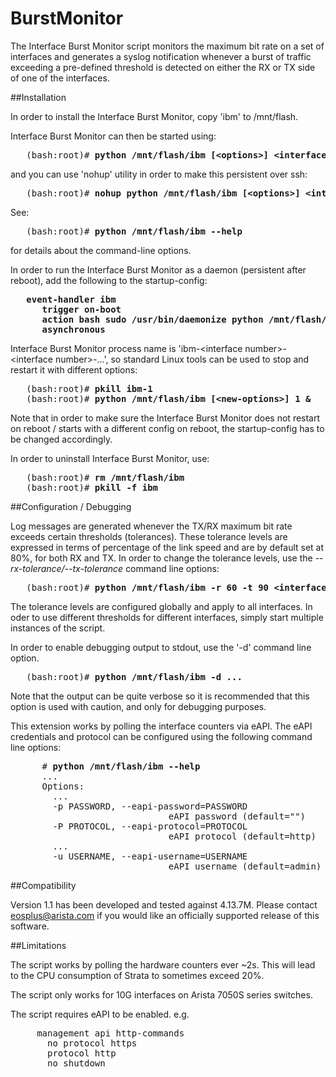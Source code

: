 BurstMonitor
============

The Interface Burst Monitor script monitors the maximum bit rate on a set of interfaces and generates a syslog notification whenever a burst of traffic exceeding a pre-defined threshold is detected on either the RX or TX side of one of the interfaces.

##Installation

In order to install the Interface Burst Monitor, copy 'ibm' to /mnt/flash.

Interface Burst Monitor can then be started using:

<pre>   (bash:root)# <b>python /mnt/flash/ibm [&lt;options&gt;] &lt;interface number&gt; [&lt;interface number&gt;, &lt;interface number&gt;, ...]&</b></pre>

and you can use 'nohup' utility in order to make this persistent over ssh:

<pre>   (bash:root)# <b>nohup python /mnt/flash/ibm [&lt;options&gt;] &lt;interface number&gt; [...]&</b></pre>

See: 

<pre>   (bash:root)# <b>python /mnt/flash/ibm --help</b></pre>

for details about the command-line options.

In order to run the Interface Burst Monitor as a daemon (persistent after reboot), add the following to the startup-config:

<pre>   <b>event-handler ibm
      trigger on-boot
      action bash sudo /usr/bin/daemonize python /mnt/flash/ibm [&lt;options&gt;] &lt;interface number&gt; [...]&
      asynchronous</b></pre>

Interface Burst Monitor process name is 'ibm-&lt;interface number&gt;-&lt;interface number&gt;-...', so standard Linux tools can be used to stop and restart it with different options:

<pre>   (bash:root)# <b>pkill ibm-1</b>
   (bash:root)# <b>python /mnt/flash/ibm [&lt;new-options&gt;] 1 &</b></pre>

Note that in order to make sure the Interface Burst Monitor does not restart on reboot / starts with a different config on reboot, the startup-config has to be changed accordingly.

In order to uninstall Interface Burst Monitor, use:

<pre>   (bash:root)# <b>rm /mnt/flash/ibm</b>
   (bash:root)# <b>pkill -f ibm</b></pre>

##Configuration / Debugging

Log messages are generated whenever the TX/RX maximum bit rate exceeds certain thresholds (tolerances). These tolerance levels are expressed in terms of percentage of the link speed and are by default set at 80%, for both RX and TX.  In order to change the tolerance levels, use the *--rx-tolerance/--tx-tolerance* command line options:

<pre>   (bash:root)# <b>python /mnt/flash/ibm -r 60 -t 90 &lt;interface number&gt; &</b></pre>

The tolerance levels are configured globally and apply to all interfaces. In oder to use different thresholds for different interfaces, simply start multiple instances of the script.

In order to enable debugging output to stdout, use the '-d' command line option.

<pre>   (bash:root)# <b>python /mnt/flash/ibm -d ...</b></pre>

Note that the output can be quite verbose so it is recommended that this option is used with caution, and only for debugging purposes.

This extension works by polling the interface counters via eAPI. The eAPI credentials and protocol can be configured using the following command line options:

<pre>      # <b>python /mnt/flash/ibm --help</b>
      ...
      Options:
        ...
        -p PASSWORD, --eapi-password=PASSWORD
                              eAPI password (default="")
        -P PROTOCOL, --eapi-protocol=PROTOCOL
                              eAPI protocol (default=http)
        ...
        -u USERNAME, --eapi-username=USERNAME
                              eAPI username (default=admin)</pre>

##Compatibility

Version 1.1 has been developed and tested against 4.13.7M. Please contact eosplus@arista.com if you would like an officially supported release of this software.

##Limitations

The script works by polling the hardware counters ever ~2s. This will lead to the CPU consumption of Strata to sometimes exceed 20%.

The script only works for 10G interfaces on Arista 7050S series switches.

The script requires eAPI to be enabled.
   e.g.
<pre>     management api http-commands
       no protocol https
       protocol http
       no shutdown</pre>

